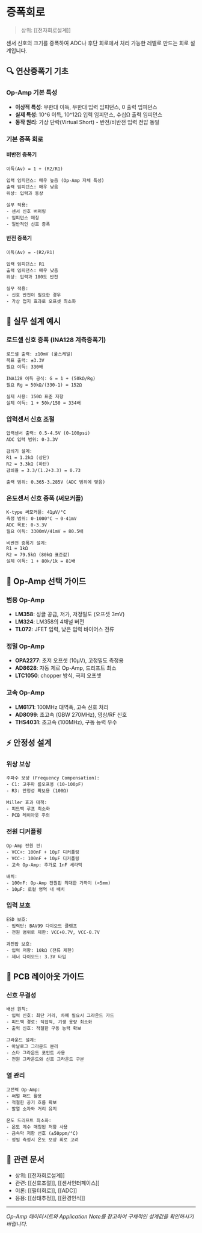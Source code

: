 # 증폭회로

> 상위: [[전자회로설계]]

센서 신호의 크기를 증폭하여 ADC나 후단 회로에서 처리 가능한 레벨로 만드는 회로 설계입니다.

## 🔍 연산증폭기 기초

### Op-Amp 기본 특성
- **이상적 특성**: 무한대 이득, 무한대 입력 임피던스, 0 출력 임피던스
- **실제 특성**: 10^6 이득, 10^12Ω 입력 임피던스, 수십Ω 출력 임피던스
- **동작 원리**: 가상 단락(Virtual Short) - 반전/비반전 입력 전압 동일

### 기본 증폭 회로

#### 비반전 증폭기
```
이득(Av) = 1 + (R2/R1)

입력 임피던스: 매우 높음 (Op-Amp 자체 특성)
출력 임피던스: 매우 낮음
위상: 입력과 동상

실무 적용:
- 센서 신호 버퍼링
- 임피던스 매칭
- 일반적인 신호 증폭
```

#### 반전 증폭기  
```
이득(Av) = -(R2/R1)

입력 임피던스: R1
출력 임피던스: 매우 낮음
위상: 입력과 180도 반전

실무 적용:
- 신호 반전이 필요한 경우
- 가상 접지 효과로 오프셋 최소화
```

## 🔧 실무 설계 예시

### 로드셀 신호 증폭 (INA128 계측증폭기)
```
로드셀 출력: ±10mV (풀스케일)
목표 출력: ±3.3V
필요 이득: 330배

INA128 이득 공식: G = 1 + (50kΩ/Rg)
필요 Rg = 50kΩ/(330-1) = 152Ω

실제 사용: 150Ω 표준 저항
실제 이득: 1 + 50k/150 = 334배
```

### 압력센서 신호 조절
```
압력센서 출력: 0.5-4.5V (0-100psi)
ADC 입력 범위: 0-3.3V

감쇠기 설계:
R1 = 1.2kΩ (상단)
R2 = 3.3kΩ (하단)  
감쇠율 = 3.3/(1.2+3.3) = 0.73

출력 범위: 0.365-3.285V (ADC 범위에 맞음)
```

### 온도센서 신호 증폭 (써모커플)
```
K-type 써모커플: 41μV/°C
측정 범위: 0-1000°C → 0-41mV
ADC 목표: 0-3.3V
필요 이득: 3300mV/41mV = 80.5배

비반전 증폭기 설계:
R1 = 1kΩ
R2 = 79.5kΩ (80kΩ 표준값)
실제 이득: 1 + 80k/1k = 81배
```

## 🎯 Op-Amp 선택 가이드

### 범용 Op-Amp
- **LM358**: 싱글 공급, 저가, 저정밀도 (오프셋 3mV)
- **LM324**: LM358의 4채널 버전
- **TL072**: JFET 입력, 낮은 입력 바이어스 전류

### 정밀 Op-Amp
- **OPA2277**: 초저 오프셋 (10μV), 고정밀도 측정용
- **AD8628**: 자동 제로 Op-Amp, 드리프트 최소
- **LTC1050**: chopper 방식, 극저 오프셋

### 고속 Op-Amp
- **LM6171**: 100MHz 대역폭, 고속 신호 처리
- **AD8099**: 초고속 (GBW 270MHz), 영상/RF 신호
- **THS4031**: 초고속 (100MHz), 구동 능력 우수

## ⚡ 안정성 설계

### 위상 보상
```
주파수 보상 (Frequency Compensation):
- C1: 고주파 롤오프용 (10-100pF)
- R3: 안정성 확보용 (100Ω)

Miller 효과 대책:
- 피드백 루프 최소화
- PCB 레이아웃 주의
```

### 전원 디커플링
```
Op-Amp 전원 핀:
- VCC+: 100nF + 10μF 디커플링
- VCC-: 100nF + 10μF 디커플링
- 고속 Op-Amp: 추가로 1nF 세라믹

배치:
- 100nF: Op-Amp 전원핀 최대한 가까이 (<5mm)
- 10μF: 로컬 영역 내 배치
```

### 입력 보호
```
ESD 보호:
- 입력단: BAV99 다이오드 클램프
- 전원 범위로 제한: VCC+0.7V, VCC-0.7V

과전압 보호:
- 입력 저항: 10kΩ (전류 제한)
- 제너 다이오드: 3.3V 타입
```

## 📐 PCB 레이아웃 가이드

### 신호 무결성
```
배선 원칙:
- 입력 신호: 최단 거리, 차폐 필요시 그라운드 가드
- 피드백 경로: 직접적, 기생 용량 최소화
- 출력 신호: 적절한 구동 능력 확보

그라운드 설계:
- 아날로그 그라운드 분리
- 스타 그라운드 포인트 사용
- 전원 그라운드와 신호 그라운드 구분
```

### 열 관리
```
고전력 Op-Amp:
- 써멀 패드 활용
- 적절한 공기 흐름 확보
- 발열 소자와 거리 유지

온도 드리프트 최소화:
- 온도 계수 매칭된 저항 사용
- 금속막 저항 선호 (±50ppm/°C)
- 정밀 측정시 온도 보상 회로 고려
```

## 🔗 관련 문서
- 상위: [[전자회로설계]]
- 관련: [[신호조절]], [[센서인터페이스]]
- 이론: [[필터회로]], [[ADC]]
- 응용: [[상태추정]], [[환경인식]]

---

*Op-Amp 데이터시트와 Application Note를 참고하여 구체적인 설계값을 확인하시기 바랍니다.*